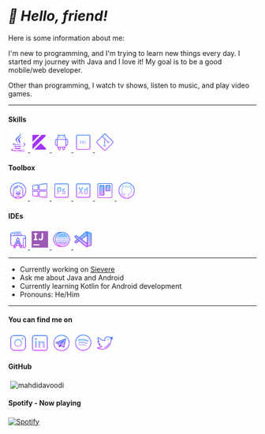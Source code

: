 *<h1 align="left">:dizzy: Hello, friend!</h1>*
Here is some information about me:

I'm new to programming, and I'm trying to learn new things every day. I started my journey with Java and I love it! My goal is to be a good mobile/web developer.

Other than programming, I watch tv shows, listen to music, and play video games.
__________________________________________________________________________________________________________

<h4 align="left">Skills</h4>
<p align="left">
<a href="https://www.java.com/en/" target="_blank"> <img src="media/logo19.svg" alt="Java SE" width="40" height="40"/> </a>
<a href="https://kotlinlang.org/" target="_blank"> <img src="media/logo17.svg" alt="Kotlin" width="40" height="40"/> </a>
<a href="https://developer.android.com" target="_blank"> <img src="media/logo16.svg" alt="android" width="40" height="40"/> </a>
<a href="https://en.wikipedia.org/wiki/SQL" target="_blank"> <img src="media/logo14.png" alt="SQL" width="40" height="40"/> </a>
<a href="https://git-scm.com/" target="_blank"> <img src="media/logo15.svg" alt="Git" width="40" height="40"/> </a>
</p>

<h4 align="left">Toolbox</h4>
<p align="left">
<a href="https://ubuntu.com/" target="_blank"> <img src="media/logo12.png" alt="Linux" width="40" height="40"/> </a>
<a href="https://www.microsoft.com/en-us/windows/" target="_blank"> <img src="media/logo11.svg" alt="Windows" width="40" height="40"/> </a>
<a href="https://www.adobe.com/products/photoshop.html" target="_blank"> <img src="media/logo10.svg" alt="Photoshop" width="40" height="40"/> </a>
<a href="https://www.adobe.com/products/xd.html" target="_blank"> <img src="media/logo9.svg" alt="Xd" width="40" height="40"/> </a>
<a href="https://trello.com/" target="_blank"> <img src="media/logo8.svg" alt="Trello" width="40" height="40"/> </a>
<a href="https://github.com/" target="_blank"> <img src="media/logo7.svg" alt="GitHub" width="40" height="40"/> </a>
</p>

<h4 align="left">IDEs</h4>
<p align="left">
<a href="https://developer.android.com/studio" target="_blank"> <img src="media/logo18.svg" alt="Android Studio" width="40" height="40"/> </a>
<a href="https://www.jetbrains.com/idea/" target="_blank"> <img src="media/logo13.svg" alt="IntelliJ" width="40" height="40"/> </a>
<a href="https://www.eclipse.org/" target="_blank"> <img src="media/logo21.svg" alt="Eclipse" width="40" height="40"/> </a>
<a href="https://code.visualstudio.com/" target="_blank"> <img src="media/logo6.svg" alt="VSCode" width="40" height="40"/> </a>
</p>

__________________________________________________________________________________________________________

- Currently working on [Sievere](https://github.com/MahdiDavoodi/Sievere)
- Ask me about Java and Android
- Currently learning Kotlin for Android development
- Pronouns: He/Him
__________________________________________________________________________________________________________

<h4 align="left">You can find me on</h4>
<p align="left">
<a href="https://instagram.com/_mahdi_davoodi_" target="blank"><img align="center" src="media/logo3.svg" alt="Instagram" height="40" width="40" /></a>
<a href="https://www.linkedin.com/in/mahdidavoodi/" target="blank"><img align="center" src="media/logo2.svg" alt="LinkedIn" height="40" width="40" /></a>
<a href="https://t.me/mahdidavoodi" target="blank"><img align="center" src="media/logo5.svg" alt="Telegram" height="40" width="40" /></a>
<a href="https://open.spotify.com/user/d6uqxiyug09n3fobqfuhegnwx" target="blank"><img align="center" src="media/logo4.svg" alt="Spotify" height="40" width="40" /></a>
<a href="https://twitter.com/_mahdi_davoodi_" target="blank"><img align="center" src="media/logo1.svg" alt="Twitter" height="40" width="40" /></a>
</p>

<h4 align="left">GitHub</h4>
<p align="left">
  &nbsp;<img align="center" src="https://github-readme-stats.vercel.app/api?username=mahdidavoodi&show_icons=true&theme=dracula&locale=en" alt="mahdidavoodi" /></p>

<h4 align="left">Spotify - Now playing</h4>
<a href="https://open.spotify.com/user/d6uqxiyug09n3fobqfuhegnwx" target="blank"><img align="center" src="https://novatorem-two-liart.vercel.app/api/spotify" alt="Spotify"/></a>
